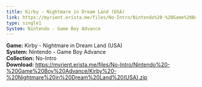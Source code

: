 ```yaml
---
title: Kirby - Nightmare in Dream Land (USA)
link: https://myrient.erista.me/files/No-Intro/Nintendo%20-%20Game%20Boy%20Advance/Kirby%20-%20Nightmare%20in%20Dream%20Land%20(USA).zip
type: single1
System: Nintendo - Game Boy Advance
---
```

<b>Game:</b> Kirby - Nightmare in Dream Land (USA)<br>
<b>System:</b> Nintendo - Game Boy Advance<br>
<b>Collection:</b> No-Intro<br>
<b>Download:</b> https://myrient.erista.me/files/No-Intro/Nintendo%20-%20Game%20Boy%20Advance/Kirby%20-%20Nightmare%20in%20Dream%20Land%20(USA).zip